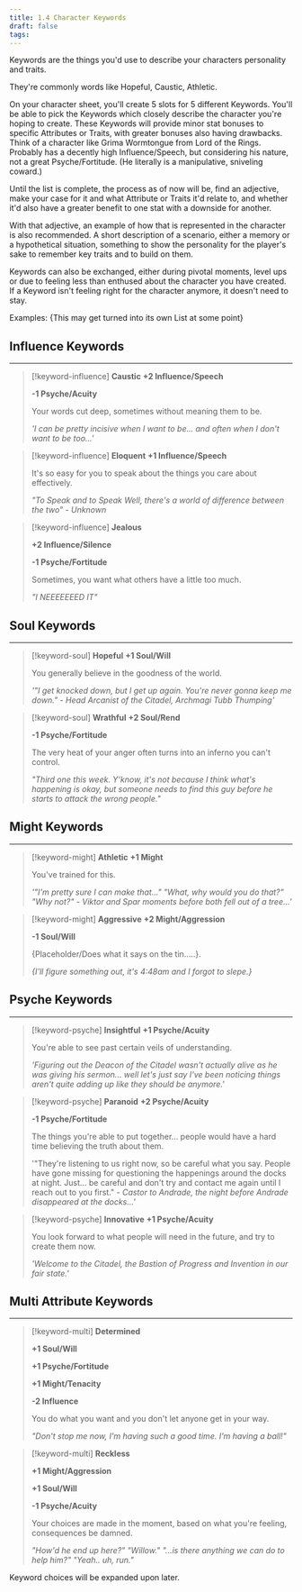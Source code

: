 ```yaml
---
title: 1.4 Character Keywords
draft: false
tags:
---
```

Keywords are the things you'd use to describe your characters personality and traits.

They're commonly words like Hopeful, Caustic, Athletic.

On your character sheet, you'll create 5 slots for 5 different Keywords. You'll be able to pick the Keywords which closely describe the character you're hoping to create. These Keywords will provide minor stat bonuses to specific Attributes or Traits, with greater bonuses also having drawbacks. 
Think of a character like Grima Wormtongue from Lord of the Rings. Probably has a decently high Influence/Speech, but considering his nature, not a great Psyche/Fortitude. (He literally is a manipulative, sniveling coward.)

Until the list is complete, the process as of now will be, find an adjective, make your case for it and what Attribute or Traits it'd relate to, and whether it'd also have a greater benefit to one stat with a downside for another.

With that adjective, an example of how that is represented in the character is also recommended. A short description of a scenario, either a memory or a hypothetical situation, something to show the personality for the player's sake to remember key traits and to build on them.

Keywords can also be exchanged, either during pivotal moments, level ups or due to feeling less than enthused about the character you have created. If a Keyword isn't feeling right for the character anymore, it doesn't need to stay.

Examples: {This may get turned into its own List at some point}

## Influence Keywords
---
> [!keyword-influence] **Caustic**
> **+2 Influence/Speech**
> 
> **-1 Psyche/Acuity**
> 
>Your words cut deep, sometimes without meaning them to be.
>
>*'I can be pretty incisive when I want to be... and often when I don't want to be too...'*

> [!keyword-influence] **Eloquent**
>**+1 Influence/Speech**
>
>It's so easy for you to speak about the things you care about effectively. 
>
>*"To Speak and to Speak Well, there's a world of difference between the two" - Unknown*

> [!keyword-influence] **Jealous**
> 
> **+2 Influence/Silence**
> 
> **-1 Psyche/Fortitude**
> 
> Sometimes, you want what others have a little too much.
> 
> *"I NEEEEEEED IT"*
## Soul Keywords
---
> [!keyword-soul] **Hopeful**
> **+1 Soul/Will**
> 
> You generally believe in the goodness of the world.
> 
>*'"I get knocked down, but I get up again. You're never gonna keep me down." - Head Arcanist of the Citadel, Archmagi Tubb Thumping'*

> [!keyword-soul] **Wrathful**
> **+2 Soul/Rend**
> 
> **-1 Psyche/Fortitude**
> 
> The very heat of your anger often turns into an inferno you can't control. 
> 
>*"Third one this week. Y'know, it's not because I think what's happening is okay, but someone needs to find this guy before he starts to attack the wrong people."* 


## Might Keywords
---
> [!keyword-might] **Athletic**
> **+1 Might**
> 
> You've trained for this.
> 
> *'"I'm pretty sure I can make that..." "What, why would you do that?" "Why not?" - Viktor and Spar moments before both fell out of a tree...'*

> [!keyword-might] **Aggressive**
> **+2 Might/Aggression**
> 
> **-1 Soul/Will**
> 
> {Placeholder/Does what it says on the tin.....}.
> 
> *{I'll figure something out, it's 4:48am and I forgot to slepe.}*
## Psyche Keywords
---
> [!keyword-psyche] **Insightful**
> **+1 Psyche/Acuity**
> 
> You're able to see past certain veils of understanding.
> 
> *'Figuring out the Deacon of the Citadel wasn't actually alive as he was giving his sermon... well let's just say I've been noticing things aren't quite adding up like they should be anymore.'*

> [!keyword-psyche] **Paranoid**
> **+2 Psyche/Acuity**
> 
> **-1 Psyche/Fortitude**
> 
> The things you're able to put together... people would have a hard time believing the truth about them.
> 
> '"They're listening to us right now, so be careful what you say. People have gone missing for questioning the happenings around the docks at night. Just... be careful and don't try and contact me again until I reach out to you first." - *Castor to Andrade, the night before Andrade disappeared at the docks...'*

> [!keyword-psyche] **Innovative**
> **+1 Psyche/Acuity**
>  
> You look forward to what people will need in the future, and try to create them now.
> 
> *'Welcome to the Citadel, the Bastion of Progress and Invention in our fair state.'*
## Multi Attribute Keywords
---
> [!keyword-multi] **Determined**
> 
> **+1 Soul/Will**
> 
> **+1 Psyche/Fortitude**
> 
> **+1 Might/Tenacity**
> 
> **-2 Influence**
> 
> You do what you want and you don't let anyone get in your way.
> 
> *"Don't stop me now, I'm having such a good time. I'm having a ball!"*

> [!keyword-multi] **Reckless**
> 
> **+1 Might/Aggression**
> 
> **+1 Soul/Will**
> 
> **-1 Psyche/Acuity**
> 
> Your choices are made in the moment, based on what you're feeling, consequences be damned.
> 
> *"How'd he end up here?" "Willow." "...is there anything we can do to help him?" "Yeah.. uh, run."*



Keyword choices will be expanded upon later.



